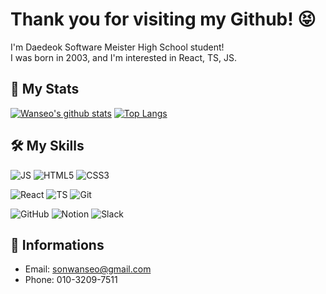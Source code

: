 # Thank you for visiting my Github! 😝
I'm Daedeok Software Meister High School student!  
I was born in 2003, and I'm interested in React, TS, JS.

## 🚥 My Stats
[![Wanseo's github stats](https://github-readme-stats.vercel.app/api?username=Sonwanseo&bg_color=30,ed6159,6cadef&title_color=fff&text_color=fff)](https://github.com/anuraghazra/github-readme-stats)
[![Top Langs](https://github-readme-stats.vercel.app/api/top-langs/?username=Sonwanseo&layout=compact&show_icons=true&theme=dracula)](https://github.com/anuraghazra/github-readme-stats)

## 🛠 My Skills
![JS](https://img.shields.io/badge/JavaScript-%E2%98%85%E2%98%85%E2%98%85%E2%98%85%E2%98%85-F7DF1E?style=&logo=JavaScript)
![HTML5](https://img.shields.io/badge/HTML5-%E2%98%85%E2%98%85%E2%98%85%E2%98%85%E2%98%86-E34F26?style=&logo=HTML5)
![CSS3](https://img.shields.io/badge/CSS3-%E2%98%85%E2%98%85%E2%98%85%E2%98%85%E2%98%86-1572B6?style=&logo=CSS3)

![React](https://img.shields.io/badge/React-%E2%98%85%E2%98%85%E2%98%85%E2%98%85%E2%98%85-61DAFB?style=&logo=React)
![TS](https://img.shields.io/badge/TypeScript-%E2%98%85%E2%98%85%E2%98%86%E2%98%86%E2%98%86-007ACC?style=&logo=TypeScript)
![Git](https://img.shields.io/badge/Git-%E2%98%85%E2%98%85%E2%98%85%E2%98%86%E2%98%86-F05032?style=&logo=Git)

![GitHub](https://img.shields.io/badge/GitHub-%E2%98%85%E2%98%85%E2%98%85%E2%98%85%E2%98%86-181717?style=&logo=GitHub)
![Notion](https://img.shields.io/badge/Notion-%E2%98%85%E2%98%85%E2%98%85%E2%98%86%E2%98%86-000000?style=&logo=Notion)
![Slack](https://img.shields.io/badge/Slack-%E2%98%85%E2%98%85%E2%98%86%E2%98%86%E2%98%86-4A154B?style=&logo=Slack)

## 📕 Informations
- Email: sonwanseo@gmail.com
- Phone: 010-3209-7511
